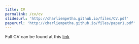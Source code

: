 ```yaml
---
title: CV
permalink: /cv/cv
slidesurl: 'http://charliempetha.github.io/files/CV.pdf'
paperurl: 'http://charliempetha.github.io/files/paper1.pdf'
---
```



Full CV can be found at this [link](http://charliempetha.github.io/files/CV.pdf)
